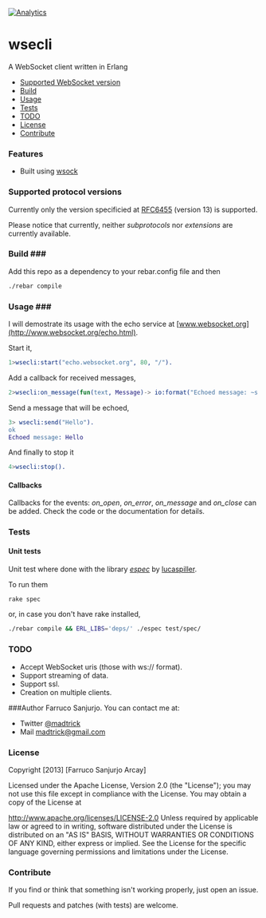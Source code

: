 [![Analytics](https://ga-beacon.appspot.com/UA-46795389-1/wsecli/README)](https://github.com/igrigorik/ga-beacon)

wsecli
======

A WebSocket client written in Erlang

* [Supported WebSocket version](#versions)
* [Build](#build)
* [Usage](#usage)
* [Tests](#tests)
* [TODO](#todo)
* [License](#license)
* [Contribute](#contribute)

### Features <a name="features"> ###
  * Built using [wsock](https://github.com/madtrick/wsock)

### Supported protocol versions <a name="versions"/> ###
Currently only the version specificied at [RFC6455](http://tools.ietf.org/html/rfc6455) (version 13) is supported.

Please notice that currently, neither _subprotocols_ nor _extensions_ are currently available.

### Build <a name="build">###

Add this repo as a dependency to your rebar.config file and then

  ```bash
  ./rebar compile
  ```

### Usage <a name="usage">###

I will demostrate its usage with the echo service at [www.websocket.org](http://www.websocket.org/echo.html).


Start it,


  ```erlang
  1>wsecli:start("echo.websocket.org", 80, "/").
  ```

Add a callback for received messages,

  ```erlang
  2>wsecli:on_message(fun(text, Message)-> io:format("Echoed message: ~s ~n", [Message]) end).
  ```

Send a message that will be echoed,

  ```erlang
  3> wsecli:send("Hello").
  ok
  Echoed message: Hello
  ```

And finally to stop it

  ```erlang
  4>wsecli:stop().
  ```

#### Callbacks

Callbacks for the events: *on_open*, *on_error*, *on_message* and *on_close* can be added. Check the code or the documentation for details.

### Tests <a name="tests">

#### Unit tests

Unit test where done with the library [_espec_](https://github.com/lucaspiller/espec) by [lucaspiller](https://github.com/lucaspiller).

 To run them

  ```bash
  rake spec
  ```
  or, in case you don't have rake installed,

  ```bash
  ./rebar compile && ERL_LIBS='deps/' ./espec test/spec/
  ```

### TODO <a name="todo">

* Accept WebSocket uris (those with ws:// format).
* Support streaming of data.
* Support ssl.
* Creation on multiple clients.

###Author
Farruco Sanjurjo. You can contact me at:

* Twitter [@madtrick](https://twitter.com/madtrick)
* Mail madtrick@gmail.com

### License <a name="installation">

Copyright [2013] [Farruco Sanjurjo Arcay]

Licensed under the Apache License, Version 2.0 (the "License"); you may not use this file except in compliance with the License. You may obtain a copy of the License at

http://www.apache.org/licenses/LICENSE-2.0 Unless required by applicable law or agreed to in writing, software distributed under the License is distributed on an "AS IS" BASIS, WITHOUT WARRANTIES OR CONDITIONS OF ANY KIND, either express or implied. See the License for the specific language governing permissions and limitations under the License.

### Contribute <a name="contribute">

If you find or think that something isn't working properly, just open an issue.

Pull requests and patches (with tests) are welcome.

